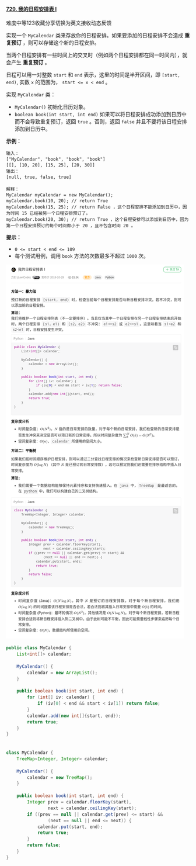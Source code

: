 #### [729. 我的日程安排表 I](https://leetcode.cn/problems/my-calendar-i/)

难度中等123收藏分享切换为英文接收动态反馈

实现一个 `MyCalendar` 类来存放你的日程安排。如果要添加的日程安排不会造成 **重复预订** ，则可以存储这个新的日程安排。

当两个日程安排有一些时间上的交叉时（例如两个日程安排都在同一时间内），就会产生 **重复预订** 。

日程可以用一对整数 `start` 和 `end` 表示，这里的时间是半开区间，即 `[start, end)`, 实数 `x` 的范围为，  `start <= x < end` 。

实现 `MyCalendar` 类：

- `MyCalendar()` 初始化日历对象。
- `boolean book(int start, int end)` 如果可以将日程安排成功添加到日历中而不会导致重复预订，返回 `true` 。否则，返回 `false` 并且不要将该日程安排添加到日历中。

 

**示例：**

```
输入：
["MyCalendar", "book", "book", "book"]
[[], [10, 20], [15, 25], [20, 30]]
输出：
[null, true, false, true]

解释：
MyCalendar myCalendar = new MyCalendar();
myCalendar.book(10, 20); // return True
myCalendar.book(15, 25); // return False ，这个日程安排不能添加到日历中，因为时间 15 已经被另一个日程安排预订了。
myCalendar.book(20, 30); // return True ，这个日程安排可以添加到日历中，因为第一个日程安排预订的每个时间都小于 20 ，且不包含时间 20 。
```

 

**提示：**

- `0 <= start < end <= 109`
- 每个测试用例，调用 `book` 方法的次数最多不超过 `1000` 次。

![企业微信截图_16544781293020](images/%E4%BC%81%E4%B8%9A%E5%BE%AE%E4%BF%A1%E6%88%AA%E5%9B%BE_16544781293020.png)

```java
public class MyCalendar {
    List<int[]> calendar;

    MyCalendar() {
        calendar = new ArrayList();
    }

    public boolean book(int start, int end) {
        for (int[] iv: calendar) {
            if (iv[0] < end && start < iv[1]) return false;
        }
        calendar.add(new int[]{start, end});
        return true;
    }
}


class MyCalendar {
    TreeMap<Integer, Integer> calendar;

    MyCalendar() {
        calendar = new TreeMap();
    }

    public boolean book(int start, int end) {
        Integer prev = calendar.floorKey(start),
                next = calendar.ceilingKey(start);
        if ((prev == null || calendar.get(prev) <= start) &&
                (next == null || end <= next)) {
            calendar.put(start, end);
            return true;
        }
        return false;
    }
}
```

